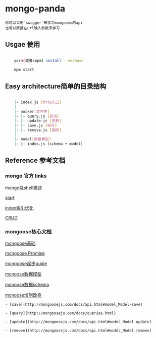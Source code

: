 # mongo-panda
	
	你可以采用`swagger`来学习mongoose的api
	也可以直接在url输入参数来学习

## Usgae 使用

```bash

	yarn(或者cnpm) install --verbose

	npm start

```	


## Easy architecture简单的目录结构

```bash

	|- index.js [http入口]
	|
	|- mocker[文件夹]
	|- |- query.js [查询]
	|- |- update.js [更新]
	|- |- save.js [保存]
	|- |- remove.js [删除]
	|
	|- model[数据模型]
	|- |- index.js [schema + model]

```


## Reference 参考文档

### mongo 官方 links

mongo及shell概述

[start](./doc/start.md)

[index索引优化](https://docs.mongodb.com/manual/tutorial/analyze-query-plan/)

[CRUD](http://mongodb.github.io/node-mongodb-native/2.2/tutorials/crud/)

### mongoose核心文档

[mongoose基础](http://mongoosejs.com/docs/index.html)

[mongoose Promise](http://mongoosejs.com/docs/promises.html)

[mongoose起步guide](http://mongoosejs.com/docs/guide.html)

[monoose数据模型](http://mongoosejs.com/docs/models.html)

[monoose数据schema](http://mongoosejs.com/docs/schematypes.html)

[monoose增删改查](http://mongoosejs.com/docs/schematypes.html)

	- [save](http://mongoosejs.com/docs/api.html#model_Model-save)

	- [query](http://mongoosejs.com/docs/queries.html)

	- [update](http://mongoosejs.com/docs/api.html#model_Model.update)

	- [remove](http://mongoosejs.com/docs/api.html#model_Model.remove)


